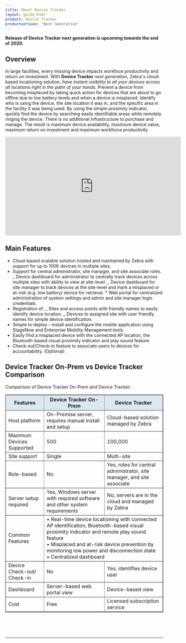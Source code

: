 ```yaml
---
title: About Device Tracker
layout: guide.html
product: Device Tracker
productversion: "Next Generation"
---
```


<div class="alert alert-danger alert-dismissible fade in" role="alert"><b>Release of  Device Tracker next generation is upcoming towards the end of 2020.</b><br>
</div>

## Overview

In large facilities, every missing device impacts workfoce productivity and return on investment. With **Device Tracker** _next generation,_ Zebra's cloud-based locationing solution, _have instant visibility to all your devices across all locations right in the palm of your hands._ Prevent a device from becoming misplaced by taking quick action for devices that are about to go offline due to low battery levels and when a device is misplaced. Identify who is using the device, the site location it was in, and the specific area in the facility it was being used. By using the simple proximity indicator, quickly find the device by searching easily identifiable areas while remotely ringing the device. There is no additional infrastructure to purchase and manage. The result is maximum device availability, maximum device value, maximum return on investment and maximum workforce productivity

<iframe width="560" height="315" src="https://www.youtube.com/embed/MzCWdLUhEPY" frameborder="0" allow="accelerometer; clipboard-write; encrypted-media; gyroscope; picture-in-picture" allowfullscreen></iframe>
<!-- 
<video controls width="430" height="290"> <source src="../../../videos/ZDVC_ServerCert-Step1.mp4" type="video/mp4">
</video> -->

## Main Features

- Cloud-based scalable solution hosted and maintained by Zebra with support for up to 100K devices in multiple sites.
- Support for central administrator, site manager, and site associate roles.
  _ Device dashboard for administrator to centrally track devices across multiple sites with ability to view at site-level.
  _ Device dashboard for site manager to track devices at the site-level and mark a misplaced or at-risk (e.g. low battery) device for retrieval. \* Web portal for centralized administration of system settings and admin and site manager login credentials.
- Registration of:
  _ Sites and access points with friendly names to easily identify device location.
  _ Devices to assigned site with user friendly names for simple device identification.
- Simple to deploy – install and configure the mobile application using StageNow and Enterprise Mobility Management tools.
- Easily find a misplaced device with the connected AP location, the Bluetooth-based visual proximity indicator and play sound feature.
- Check-out/Check-in feature to associate users to devices for accountability. (Optional)

## Device Tracker On-Prem vs Device Tracker Comparison

Comparison of Device Tracker On-Prem and Device Tracker:

<table class="facelift" style="width:100%" border="1" padding="5px">
  <tr bgcolor="#dce8ef">
    <th style="text-align:center">Features</th>
    <th style="text-align:center">Device Tracker On-Prem</th>
    <th style="text-align:center">Device Tracker</th>
  </tr>
  <tr>
    <td style="text-align:left">Host platform</td>
    <td style="text-align:left">On-Premise server, requires manual install and setup</td>
    <td style="text-align:left">Cloud-based solution managed by Zebra</td>
  </tr>
  <tr>
    <td>Maximum Devices Supported</td>
    <td>500</td>
    <td>100,000</td>
  </tr>
  <tr>
    <td>Site support</td>
    <td>Single</td>
    <td>Multi-site</td>
  </tr>
  <tr>
    <td>Role-based</td>
    <td>No</td>
    <td>Yes, roles for central administrator, site manager, and site associate</td>
  </tr>
  <tr>
    <td>Server setup required</td>
    <td>Yes, Windows server with required software and other system requirements</td>
    <td>No, servers are in the cloud and managed by Zebra</td>
  </tr>
  <tr>
    <td>Common Features</td>
    <td colspan="2">• Real-time device locationing with connected AP identification, Bluetooth-based visual proximity indicator and remote play sound feature<br>• Misplaced and at-risk device prevention by monitoring low power and disconnection state<br>• Centralized dashboard</td>
  </tr>
  <tr>
    <td>Device Check-out/<br>Check-in</td>
    <td>No</td>
    <td>Yes, identifies device user</td>
  </tr>
  <tr>
    <td>Dashboard</td>
    <td>Server-based web portal view</td>
    <td>Device-based view</td>
  </tr>
  <tr>
    <td>Cost</td>
    <td>Free</td>
    <td>Licensed subscription service</td>
  </tr>
</table>

<br> 
<br>
<br>

---
